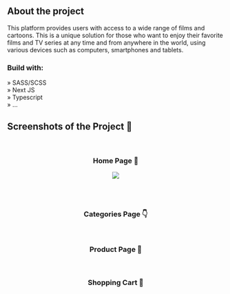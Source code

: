 <div align='center'><img src=''/></div>

<h2>About the project</h2>

<p>
This platform provides users with access to a wide range of films and cartoons. This is a unique solution for those who want to enjoy their favorite films and TV series at any time and from anywhere in the world, using various devices such as computers, smartphones and tablets.
</p>

<h3>Build with:</h3>

» SASS/SCSS <br>
» Next JS <br>
» Typescript <br>
» ... <br>

<h2>Screenshots of the Project 📸</h2>
<br>
<h3 align='center'>Home Page 🏡</h3>

<div align='center'>
<img src='https://sun9-72.userapi.com/impg/Ij5qiciaZHK9Vy7hL7NaJzIzVpNqboOWx5iq8A/wK3XqG6ftVg.jpg?size=2560x1781&quality=95&sign=2d26a5de20bafdc0eed7ef8588c0b14f&type=album'/>
</div>

<br><br>

<h3 align='center'>Categories Page 👇</h3>

<div align='center'>
<img src=''/>

<br>
<br>
<h3 align='center'>Product Page 🎁</h3>

<div align='center'>
<img src=''/>

<br>
<br>
<h3 align='center'>Shopping Cart 🛒</h3>

<div align='center'>
<img src=''/>
</div>
